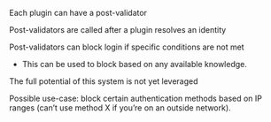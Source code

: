 <properties date="2016-05-11"
SortOrder="44"
/>

Each plugin can have a post-validator

Post-validators are called after a plugin resolves an identity

Post-validators can block login if specific conditions are not met

* This can be used to block based on any available knowledge.

The full potential of this system is not yet leveraged

Possible use-case: block certain authentication methods based on IP ranges (can’t use method X if you’re on an outside network).
